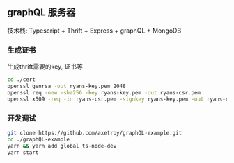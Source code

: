 ## graphQL 服务器


技术栈: Typescript + Thrift + Express + graphQL + MongoDB


### 生成证书

生成thrift需要的key, 证书等

```bash
cd ./cert
openssl genrsa -out ryans-key.pem 2048
openssl req -new -sha256 -key ryans-key.pem -out ryans-csr.pem
openssl x509 -req -in ryans-csr.pem -signkey ryans-key.pem -out ryans-cert.pem
```

### 开发调试

```bash
git clone https://github.com/axetroy/graphQL-example.git
cd ./graphQL-example
yarn && yarn add global ts-node-dev
yarn start
```